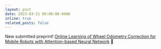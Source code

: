 ```yaml
---
layout: post
date: 2023-03-21 09:00:00-0400
inline: true
related_posts: false
---
```


New submitted preprint! [Online Learning of Wheel Odometry Correction for Mobile Robots with Attention-based Neural Network](https://arxiv.org/abs/2303.11725) 🛞